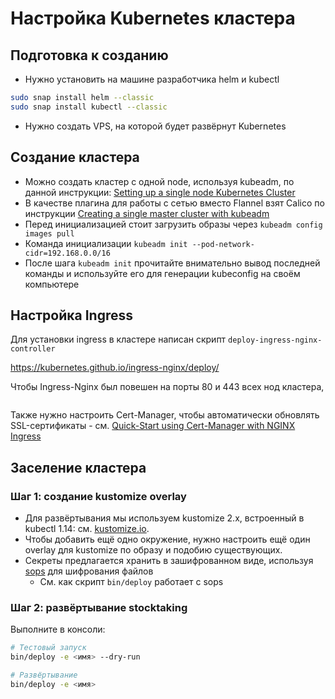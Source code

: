 # Настройка Kubernetes кластера

## Подготовка к созданию

* Нужно установить на машине разработчика helm и kubectl

```bash
sudo snap install helm --classic
sudo snap install kubectl --classic
```

* Нужно создать VPS, на которой будет развёрнут Kubernetes

## Создание кластера

* Можно создать кластер с одной node, используя kubeadm, по данной инструкции: [Setting up a single node Kubernetes Cluster](https://ninetaillabs.com/setting-up-a-single-node-kubernetes-cluster/)
* В качестве плагина для работы с сетью вместо Flannel взят Calico по инструкции [Creating a single master cluster with kubeadm](https://kubernetes.io/docs/setup/independent/create-cluster-kubeadm/)
* Перед инициализацией стоит загрузить образы через `kubeadm config images pull`
* Команда инициализации `kubeadm init --pod-network-cidr=192.168.0.0/16`
* После шага `kubeadm init` прочитайте внимательно вывод последней команды и используйте его для генерации kubeconfig на своём компьютере

## Настройка Ingress

Для установки ingress в кластере написан скрипт `deploy-ingress-nginx-controller`

https://kubernetes.github.io/ingress-nginx/deploy/

Чтобы Ingress-Nginx был повешен на порты 80 и 443 всех нод кластера, 

```bash
```

Также нужно настроить Cert-Manager, чтобы автоматически обновлять SSL-сертификаты - см. [Quick-Start using Cert-Manager with NGINX Ingress](https://github.com/jetstack/cert-manager/blob/master/docs/tutorials/acme/quick-start/index.rst)

## Заселение кластера

### Шаг 1: создание kustomize overlay

* Для развёртывания мы используем kustomize 2.x, встроенный в kubectl 1.14: см. [kustomize.io](https://kustomize.io).
* Чтобы добавить ещё одно окружение, нужно настроить ещё один overlay для kustomize по образу и подобию существующих.
* Секреты предлагается хранить в зашифрованном виде, используя [sops](https://github.com/mozilla/sops) для шифрования файлов
  * См. как скрипт `bin/deploy` работает с sops

### Шаг 2: развёртывание stocktaking

Выполните в консоли:

```bash
# Тестовый запуск
bin/deploy -e <имя> --dry-run

# Развёртывание
bin/deploy -e <имя>
```
